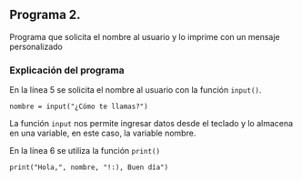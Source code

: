 ## Programa 2. 
Programa que solicita el nombre al usuario y lo imprime con un mensaje personalizado 
### Explicación del programa 
En la línea 5 se solicita el nombre al usuario con la función `input()`.

```
nombre = input("¿Cómo te llamas?")

```
La función `input` nos permite ingresar datos desde el teclado y lo almacena en una variable, en este caso, la variable nombre.

En la línea 6 se utiliza la función `print()`

```
print("Hola,", nombre, "!:), Buen día")

```
